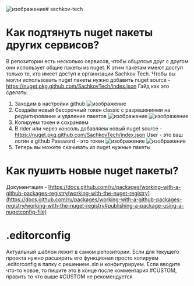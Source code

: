 ![изображение](https://github.com/user-attachments/assets/965f269f-8beb-4a84-bcff-3895b9b4960c)# sachkov-tech

# Как подтянуть nuget пакеты других сервисов?

В репозитории есть несколько сервисов, чтобы общатсья друг с другом они использует общие пакеты из nuget. К этим пакетам имеют доступ только те, кто имеет доступ к организации Sachkov Tech.
Чтобы вы могли использовать nuget пакеты нужно добавить nuget source - https://nuget.pkg.github.com/SachkovTech/index.json
Гайд как это сделать:
1. Заходим в настройки github
![изображение](https://github.com/user-attachments/assets/ef67a9b7-73c2-48b6-98bd-10986c1a9683)
2. Создаём новый бессрочный токен classic с разрешениями на редактирование и удаление пакетов
![изображение](https://github.com/user-attachments/assets/b0940509-3798-4bc8-87f0-2a86982710aa)
![изображение](https://github.com/user-attachments/assets/e0e59136-966f-4f98-ae02-59f10e193e09)
3. Копируем токен и сохраняем
4. В rider или через консоль добавляем новый nuget source - https://nuget.pkg.github.com/SachkovTech/index.json
User - это ваш логин в github
Password - это токен
![изображение](https://github.com/user-attachments/assets/cc3713b2-d357-4a25-993c-beccd98989b6)
![изображение](https://github.com/user-attachments/assets/588733cd-ed5e-4862-9174-53251463bcee)
5. Теперь вы можете скачивать из nuget нужные пакеты

# Как пушить новые nuget пакеты?
Документация - [https://docs.github.com/ru/packages/working-with-a-github-packages-registry/working-with-the-nuget-registry](https://docs.github.com/ru/packages/working-with-a-github-packages-registry/working-with-the-nuget-registry#publishing-a-package-using-a-nugetconfig-file)

# .editorconfig
Актуальный шаблон лежит в самом репозитории. Если для текущего проекта нужно расширить его функционал просто копируем .editorconfig в папку с решением .sln и конфигурируем. Если вводите что-то новое, то пишите это в конце после комментария #CUSTOM, править то что выше #CUSTOM не рекомендуется